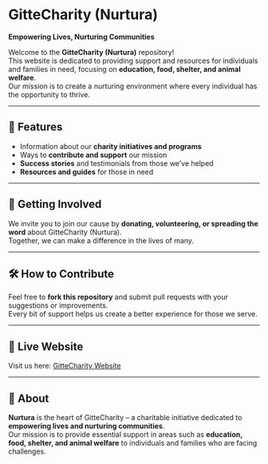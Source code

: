 # GitteCharity (Nurtura)
**Empowering Lives, Nurturing Communities**

Welcome to the **GitteCharity (Nurtura)** repository!  
This website is dedicated to providing support and resources for individuals and families in need, focusing on **education, food, shelter, and animal welfare**.  
Our mission is to create a nurturing environment where every individual has the opportunity to thrive.

---

## 🌟 Features
- Information about our **charity initiatives and programs**
- Ways to **contribute and support** our mission
- **Success stories** and testimonials from those we’ve helped
- **Resources and guides** for those in need

---

## 🤝 Getting Involved
We invite you to join our cause by **donating, volunteering, or spreading the word** about GitteCharity (Nurtura).  
Together, we can make a difference in the lives of many.

---

## 🛠️ How to Contribute
Feel free to **fork this repository** and submit pull requests with your suggestions or improvements.  
Every bit of support helps us create a better experience for those we serve.

---

## 🔗 Live Website
Visit us here: [GitteCharity Website](https://pratikgitte.github.io/GitteCharity/)

---

## 📖 About
**Nurtura** is the heart of GitteCharity – a charitable initiative dedicated to **empowering lives and nurturing communities**.  
Our mission is to provide essential support in areas such as **education, food, shelter, and animal welfare** to individuals and families who are facing challenges.
